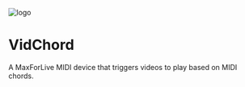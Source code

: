 ![logo](https://timart.me/img/vidchord-logo.svg)
# VidChord
A MaxForLive MIDI device that triggers videos to play based on MIDI chords.
